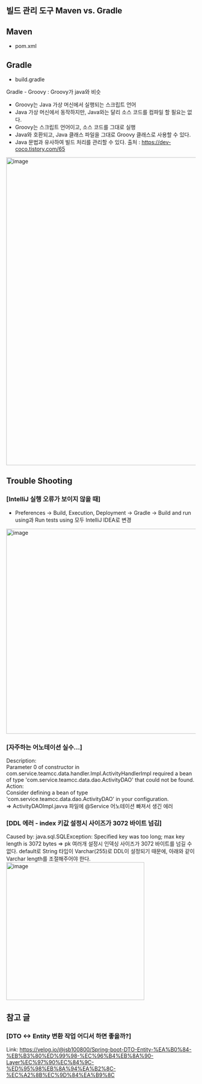 ## 빌드 관리 도구 Maven vs. Gradle
## Maven
- pom.xml

## Gradle
- build.gradle

Gradle - Groovy : Groovy가 java와 비슷   
- Groovy는 Java 가상 머신에서 실행되는 스크립트 언어
- Java 가상 머신에서 동작하지만, Java와는 달리 소스 코드를 컴파일 할 필요는 없다.
- Groovy는 스크립트 언어이고, 소스 코드를 그대로 실행
- Java와 호환되고, Java 클래스 파일을 그대로 Groovy 클래스로 사용할 수 있다.
- Java 문법과 유사하여 빌드 처리를 관리할 수 있다.
출처 : https://dev-coco.tistory.com/65

<img width="820" alt="image" src="https://github.com/YeJi222/Ver2.0/assets/70511859/0e030e74-b1ca-4d50-9872-04ca01840eff">

## Trouble Shooting
### [IntelliJ 실행 오류가 보이지 않을 때]    
- Preferences -> Build, Execution, Deployment -> Gradle -> Build and run using과 Run tests using 모두 IntelliJ IDEA로 변경
<img width="546" alt="image" src="https://github.com/YeJi222/Ver2.0/assets/70511859/c9d36086-8c49-4ce6-bd0d-236eccaab516">

### [자주하는 어노테이션 실수...]
Description:   
Parameter 0 of constructor in com.service.teamcc.data.handler.Impl.ActivityHandlerImpl required a bean of type 'com.service.teamcc.data.dao.ActivityDAO' that could not be found.   
Action:   
Consider defining a bean of type 'com.service.teamcc.data.dao.ActivityDAO' in your configuration.   
=> ActivityDAOImpl.javva 파일에 @Service 어노테이션 빠져서 생긴 에러

### [DDL 에러 - index 키값 설정시 사이즈가 3072 바이트 넘김]
Caused by: java.sql.SQLException: Specified key was too long; max key length is 3072 bytes
=> pk 여러개 설정시 인덱싱 사이즈가 3072 바이트를 넘길 수 없다. default로 String 타입이 Varchar(255)로 DDL이 설정되기 때문에, 아래와 같이 Varchar length를 조절해주어야 한다.   
<img width="367" alt="image" src="https://github.com/YeJi222/Ver2.0/assets/70511859/5d77f29e-d0e4-46e8-85ab-c3cc472c4186">

## 참고 글
### [DTO <-> Entity 변환 작업 어디서 하면 좋을까?]
Link: https://velog.io/@jsb100800/Spring-boot-DTO-Entity-%EA%B0%84-%EB%B3%80%ED%99%98-%EC%96%B4%EB%8A%90-Layer%EC%97%90%EC%84%9C-%ED%95%98%EB%8A%94%EA%B2%8C-%EC%A2%8B%EC%9D%84%EA%B9%8C     

